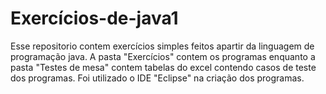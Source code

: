 # Exercícios-de-java1
Esse repositorio contem exercícios simples feitos apartir da linguagem de programação java.
A pasta "Exercícios" contem os programas enquanto a pasta "Testes de mesa" contem tabelas do excel contendo casos de teste dos programas.
Foi utilizado o IDE "Eclipse" na criação dos programas.
